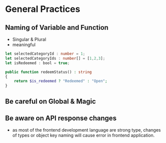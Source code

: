 # General Practices

## Naming of Variable and Function

- Singular & Plural
- meaningful

```ts
let selectedCategoryId : number = 1;
let selectedCategoryIds : number[] = [1,2,3];
let isRedeemed : bool = true;
```

```php
public function redeemStatus() : string
{
	return $is_redeemed ? "Redeemed" : "Open";
}
```

## Be careful on Global & Magic

## Be aware on API response changes

- as most of the frontend development language are strong type, changes of types or object key naming will cause error in frontend application.
